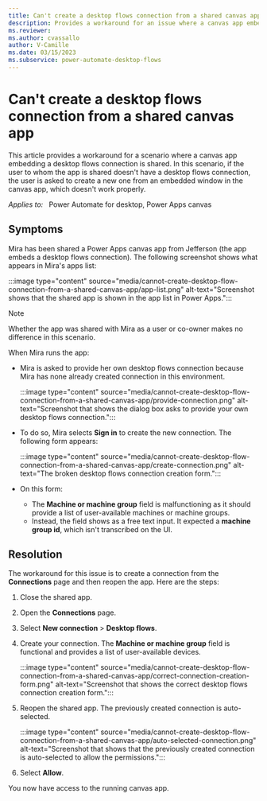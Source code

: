 ```yaml
---
title: Can't create a desktop flows connection from a shared canvas app
description: Provides a workaround for an issue where a canvas app embedding a desktop flows connection is shared.
ms.reviewer: 
ms.author: cvassallo
author: V-Camille
ms.date: 03/15/2023
ms.subservice: power-automate-desktop-flows
---
```

# Can't create a desktop flows connection from a shared canvas app

This article provides a workaround for a scenario where a canvas app embedding a desktop flows connection is shared. In this scenario, if the user to whom the app is shared doesn't have a desktop flows connection, the user is asked to create a new one from an embedded window in the canvas app, which doesn't work properly.

_Applies to:_ &nbsp; Power Automate for desktop, Power Apps canvas

## Symptoms

Mira has been shared a Power Apps canvas app from Jefferson (the app embeds a desktop flows connection). The following screenshot shows what appears in Mira's apps list:

:::image type="content" source="media/cannot-create-desktop-flow-connection-from-a-shared-canvas-app/app-list.png" alt-text="Screenshot shows that the shared app is shown in the app list in Power Apps.":::

> [!NOTE]
> Whether the app was shared with Mira as a user or co-owner makes no difference in this scenario.

When Mira runs the app:

- Mira is asked to provide her own desktop flows connection because Mira has none already created connection in this environment.

  :::image type="content" source="media/cannot-create-desktop-flow-connection-from-a-shared-canvas-app/provide-connection.png" alt-text="Screenshot that shows the dialog box asks to provide your own desktop flows connection.":::

- To do so, Mira selects **Sign in** to create the new connection. The following form appears:

  :::image type="content" source="media/cannot-create-desktop-flow-connection-from-a-shared-canvas-app/create-connection.png" alt-text="The broken desktop flows connection creation form.":::

- On this form:

  - The **Machine or machine group** field is malfunctioning as it should provide a list of user-available machines or machine groups.
  - Instead, the field shows as a free text input. It expected a **machine group id**, which isn't transcribed on the UI.

## Resolution

The workaround for this issue is to create a connection from the **Connections** page and then reopen the app. Here are the steps:

1. Close the shared app.
2. Open the **Connections** page.
3. Select **New connection** > **Desktop flows**.
4. Create your connection. The **Machine or machine group** field is functional and provides a list of user-available devices.

   :::image type="content" source="media/cannot-create-desktop-flow-connection-from-a-shared-canvas-app/correct-connection-creation-form.png" alt-text="Screenshot that shows the correct desktop flows connection creation form.":::

5. Reopen the shared app. The previously created connection is auto-selected.

   :::image type="content" source="media/cannot-create-desktop-flow-connection-from-a-shared-canvas-app/auto-selected-connection.png" alt-text="Screenshot that shows that the previously created connection is auto-selected to allow the permissions.":::

6. Select **Allow**.

You now have access to the running canvas app.
